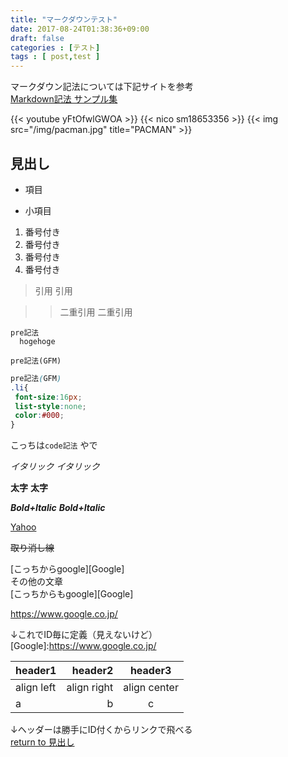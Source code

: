 ```yaml
---
title: "マークダウンテスト"
date: 2017-08-24T01:38:36+09:00
draft: false
categories : [テスト]
tags : [ post,test ]
---
```


マークダウン記法については下記サイトを参考  
[Markdown記法 サンプル集](http://qiita.com/tbpgr/items/989c6badefff69377da7)  

{{< youtube yFtOfwlGWOA >}}
{{< nico sm18653356 >}}
{{< img src="/img/pacman.jpg" title="PACMAN" >}}

## 見出し

+ 項目
 - 小項目  

1. 番号付き
 1. 番号付き
 1. 番号付き
1. 番号付き

> 引用
> 引用

>> 二重引用
>> 二重引用


    pre記法
      hogehoge

~~~
pre記法(GFM)
~~~

~~~css
pre記法(GFM)
.li{
 font-size:16px;
 list-style:none;
 color:#000;
}
~~~

こっちは`code記法` やで

*イタリック*
_イタリック_

**太字**
__太字__

***Bold+Italic***
___Bold+Italic___

[Yahoo](https://www.google.co.jp/)  

~~取り消し線~~  

[こっちからgoogle][Google]  
その他の文章  
[こっちからもgoogle][Google]  

https://www.google.co.jp/  

↓これでID毎に定義（見えないけど）  
[Google]:https://www.google.co.jp/  

|header1|header2|header3|
|:--|--:|:--:|
|align left|align right|align center|
|a|b|c|

↓ヘッダーは勝手にID付くからリンクで飛べる  
[return to 見出し](#見出し)  


